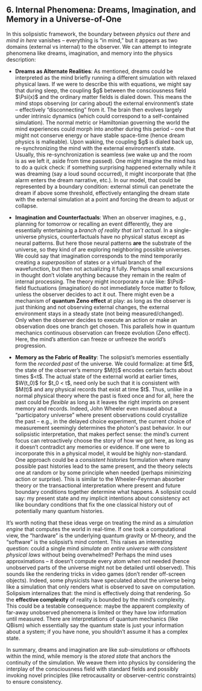 ## 6. Internal Phenomena: Dreams, Imagination, and Memory in a Universe-of-One

In this solipsistic framework, the boundary between *physics out there* and *mind in here* vanishes – everything is “in mind,” but it appears as two domains (external vs internal) to the observer. We can attempt to integrate phenomena like dreams, imagination, and memory into the physics description:

* **Dreams as Alternate Realities**: As mentioned, dreams could be interpreted as the mind briefly running a different simulation with relaxed physical laws. If we were to describe this with equations, we might say that during sleep, the coupling \$g\$ between the consciousness field \$\Psi(x)\$ and the ordinary matter fields is dialed down. This means the mind stops observing (or caring about) the external environment’s state – effectively “disconnecting” from it. The brain then evolves largely under intrinsic dynamics (which could correspond to a self-contained simulation). The normal metric or Hamiltonian governing the world the mind experiences could morph into another during this period – one that might not conserve energy or have stable space-time (hence dream physics is malleable). Upon waking, the coupling \$g\$ is dialed back up, re-synchronizing the mind with the external environment’s state. Usually, this re-synchronization is seamless (we wake up and the room is as we left it, aside from time passed). One might imagine the mind has to do a quick check: if something surprising happened externally while it was dreaming (say a loud sound occurred), it might incorporate that (the alarm enters the dream narrative, etc.). In our model, that could be represented by a boundary condition: external stimuli can penetrate the dream if above some threshold, effectively entangling the dream state with the external simulation at a point and forcing the dream to adjust or collapse.

* **Imagination and Counterfactuals**: When an observer imagines, e.g., planning for tomorrow or recalling an event differently, they are essentially entertaining a *branch of reality that isn’t actual*. In a single-universe physics, counterfactuals have no physical status except as neural patterns. But here those neural patterns **are** the substrate of the universe, so they kind of are exploring neighboring possible universes. We could say that imagination corresponds to the mind temporarily creating a *superposition* of states or a virtual branch of the wavefunction, but then not actualizing it fully. Perhaps small excursions in thought don’t violate anything because they remain in the realm of internal processing. The theory might incorporate a rule like: \$\Psi\$-field fluctuations (imagination) do not immediately force matter to follow, unless the observer decides to act it out. There might even be a mechanism of **quantum Zeno effect** at play: as long as the observer is just thinking and not observing external changes, the external environment stays in a steady state (not being measured/changed). Only when the observer decides to execute an action or make an observation does one branch get chosen. This parallels how in quantum mechanics continuous observation can freeze evolution (Zeno effect). Here, the mind’s attention can freeze or unfreeze the world’s progression.

* **Memory as the Fabric of Reality**: The solipsist’s memories essentially form the *recorded past* of the universe. We could formalize: at time \$t\$, the state of the observer’s memory \$M(t)\$ encodes certain facts about times \$\<t\$. The actual state of the external world at earlier times, \$W(t\_0)\$ for \$t\_0 < t\$, need only be such that it is consistent with \$M(t)\$ and any physical records that exist at time \$t\$. Thus, unlike in a normal physical theory where the past is fixed once and for all, here the past could be *flexible* as long as it leaves the right imprints on present memory and records. Indeed, John Wheeler even mused about a “participatory universe” where present observations could crystallize the past – e.g., in the delayed choice experiment, the current choice of measurement seemingly determines the photon's past behavior. In our solipsistic interpretation, that makes perfect sense: the mind’s current focus can retroactively choose the story of how we got here, as long as it doesn’t contradict any memories or evidence. If one were to incorporate this in a physical model, it would be highly non-standard. One approach could be a *consistent histories* formulation where many possible past histories lead to the same present, and the theory selects one at random or by some principle when needed (perhaps minimizing action or surprise). This is similar to the Wheeler-Feynman absorber theory or the transactional interpretation where present and future boundary conditions together determine what happens. A solipsist could say: my present state and my implicit intentions about consistency act like boundary conditions that fix the one classical history out of potentially many quantum histories.

It’s worth noting that these ideas verge on treating the mind as a *simulation engine* that computes the world in real-time. If one took a computational view, the “hardware” is the underlying quantum gravity or M-theory, and the “software” is the solipsist’s mind content. This raises an interesting question: could a single mind *simulate an entire universe with consistent physical laws* without being overwhelmed? Perhaps the mind uses approximations – it doesn’t compute every atom when not needed (hence unobserved parts of the universe might not be detailed until observed). This sounds like the rendering tricks in video games (don’t render off-screen objects). Indeed, some physicists have speculated about the universe being like a simulation that only renders what is observed to save on computation. Solipsism internalizes that: the mind is effectively doing that rendering. So the **effective complexity** of reality is bounded by the mind’s complexity. This could be a testable consequence: maybe the apparent complexity of far-away unobserved phenomena is limited or they have low information until measured. There are interpretations of quantum mechanics (like QBism) which essentially say the quantum state is just your information about a system; if you have none, you shouldn’t assume it has a complex state.

In summary, dreams and imagination are like *sub-simulations* or offshoots within the mind, while memory is the *stored state* that anchors the continuity of the simulation. We weave them into physics by considering the interplay of the consciousness field with standard fields and possibly invoking novel principles (like retrocausality or observer-centric constraints) to ensure consistency.

